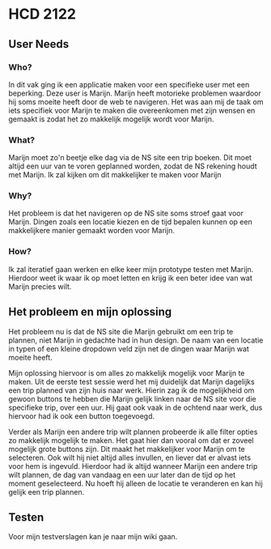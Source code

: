 # HCD 2122

## User Needs
### Who?
In dit vak ging ik een applicatie maken voor een specifieke user met een beperking. Deze user is Marijn. Marijn heeft motorieke problemen waardoor hij soms moeite heeft door de web te navigeren. Het was aan mij de taak om iets specifiek voor Marijn te maken die overeenkomen met zijn wensen en gemaakt is zodat het zo makkelijk mogelijk wordt voor Marijn.

### What?
Marijn moet zo'n beetje elke dag via de NS site een trip boeken. Dit moet altijd een uur van te voren geplanned worden, zodat de NS rekening houdt met Marijn. Ik zal kijken om dit makkelijker te maken voor Marijn

### Why?
Het probleem is dat het navigeren op de NS site soms stroef gaat voor Marijn. Dingen zoals een locatie kiezen en de tijd bepalen kunnen op een makkelijkere manier gemaakt worden voor Marijn.

### How?
Ik zal iteratief gaan werken en elke keer mijn prototype testen met Marijn. Hierdoor weet ik waar ik op moet letten en krijg ik een beter idee van wat Marijn precies wilt.

## Het probleem en mijn oplossing
Het probleem nu is dat de NS site die Marijn gebruikt om een trip te plannen, niet Marijn in gedachte had in hun design. De naam van een locatie in typen of een kleine dropdown veld zijn net de dingen waar Marijn wat moeite heeft.

Mijn oplossing hiervoor is om alles zo makkelijk mogelijk voor Marijn te maken. Uit de eerste test sessie werd het mij duidelijk dat Marijn dagelijks een trip planned van zijn huis naar werk. Hierin zag ik de mogelijkheid om gewoon buttons te hebben die Marijn gelijk linken naar de NS site voor die specifieke trip, over een uur. Hij gaat ook vaak in de ochtend naar werk, dus hiervoor had ik ook een button toegevoegd.

Verder als Marijn een andere trip wilt plannen probeerde ik alle filter opties zo makkelijk mogelijk te maken. Het gaat hier dan vooral om dat er zoveel mogelijk grote buttons zijn. Dit maakt het makkelijker voor Marijn om te selecteren. Ook wilt hij niet altijd alles invullen, en liever dat er alvast iets voor hem is ingevuld. Hierdoor had ik altijd wanneer Marijn een andere trip wilt plannen, de dag van vandaag en een uur later dan de tijd op het moment geselecteerd. Nu hoeft hij alleen de locatie te veranderen en kan hij gelijk een trip plannen.

## Testen
Voor mijn testverslagen kan je naar mijn wiki gaan.
